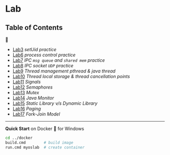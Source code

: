 # Lab

## Table of Contents

:microscope:

+ [Lab3](https://github.com/ksw2000/Operating-Systems-NCHU/tree/main/Lab/Lab3) *setUid practice*
+ [Lab6](https://github.com/ksw2000/Operating-Systems-NCHU/tree/main/Lab/Lab6) *process control practice*
+ [Lab7](https://github.com/ksw2000/Operating-Systems-NCHU/tree/main/Lab/Lab7) *IPC `msg queue` and `shared mem` practice*
+ [Lab8](https://github.com/ksw2000/Operating-Systems-NCHU/tree/main/Lab/Lab8) *IPC socket `UDP` practice*
+ [Lab9](https://github.com/ksw2000/Operating-Systems-NCHU/tree/main/Lab/Lab9) *Thread management pthread & java thread*
+ [Lab10](https://github.com/ksw2000/Operating-Systems-NCHU/tree/main/Lab/Lab10) *Thread local storage & thread cancellation points*
+ [Lab11](https://github.com/ksw2000/Operating-Systems-NCHU/tree/main/Lab/Lab11) *Signals*
+ [Lab12](https://github.com/ksw2000/Operating-Systems-NCHU/tree/main/Lab/Lab12) *Semaphores*
+ [Lab13](https://github.com/ksw2000/Operating-Systems-NCHU/tree/main/Lab/Lab13) *Mutex*
+ [Lab14](https://github.com/ksw2000/Operating-Systems-NCHU/tree/main/Lab/Lab14) *Java Monitor*
+ [Lab15](https://github.com/ksw2000/Operating-Systems-NCHU/tree/main/Lab/Lab15) *Static Library v/s Dynamic Library*
+ [Lab16](https://github.com/ksw2000/Operating-Systems-NCHU/tree/main/Lab/Lab16) *Paging*
+ [Lab17](https://github.com/ksw2000/Operating-Systems-NCHU/tree/main/Lab/Lab17) *Fork-Join Model*

---

**Quick Start** on Docker :whale: for Windows

```sh
cd ../docker
build.cmd        # build image
run.cmd myoslab  # create container
```

